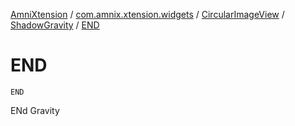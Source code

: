 [AmniXtension](../../../index.md) / [com.amnix.xtension.widgets](../../index.md) / [CircularImageView](../index.md) / [ShadowGravity](index.md) / [END](./-e-n-d.md)

# END

`END`

ENd Gravity

